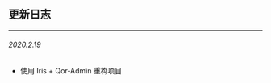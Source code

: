 ## 更新日志
---------------------------------------------

###### 2020.2.19  
- 使用 Iris + Qor-Admin 重构项目 
